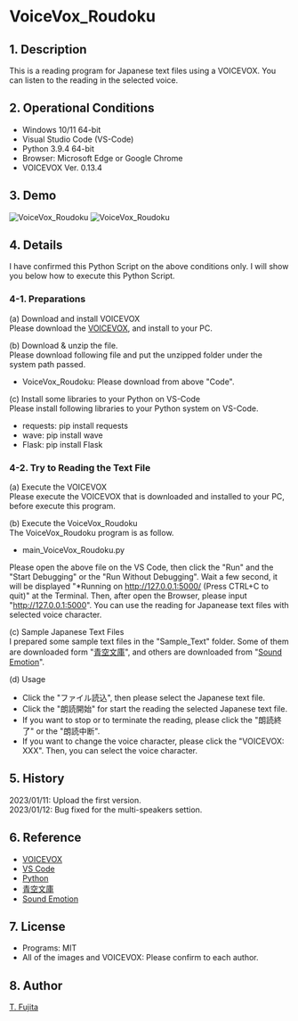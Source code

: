 # VoiceVox_Roudoku
## 1. Description
This is a reading program for Japanese text files using a VOICEVOX. You can listen to the reading in the selected voice.

## 2. Operational Conditions
- Windows 10/11 64-bit
- Visual Studio Code (VS-Code)
- Python 3.9.4 64-bit
- Browser: Microsoft Edge or Google Chrome
- VOICEVOX Ver. 0.13.4

## 3. Demo
![VoiceVox_Roudoku](https://to-fujita.github.io/Images/Roudoku_001.png "Images for VoiceVox_Roudoku")
![VoiceVox_Roudoku](https://to-fujita.github.io/Images/Roudoku_002.png "Images for VoiceVox_Roudoku")

## 4. Details
I have confirmed this Python Script on the above conditions only. I will show you below how to execute this Python Script.

### 4-1. Preparations
(a) Download and install VOICEVOX  
Please download the [VOICEVOX](https://voicevox.hiroshiba.jp/), and install to your PC. 
  
(b) Download & unzip the file.  
Please download following file and put the unzipped folder under the system path passed.
- VoiceVox_Roudoku: Please download from above "Code".
  
(c) Install some libraries to your Python on VS-Code  
Please install following libraries to your Python system on VS-Code.
- requests: pip install requests
- wave: pip install wave
- Flask: pip install Flask
  
### 4-2. Try to Reading the Text File
(a) Execute the VOICEVOX  
Please execute the VOICEVOX that is downloaded and installed to your PC, before execute this program.   
  
(b) Execute the VoiceVox_Roudoku  
The VoiceVox_Roudoku program is as follow.  
- main_VoiceVox_Roudoku.py  

Please open the above file on the VS Code, then click the "Run" and the "Start Debugging" or the "Run Without Debugging". Wait a few second, it will be displayed "*Running on http://127.0.0.1:5000/ (Press CTRL+C to quit)" at the Terminal. Then, after open the Browser, please input "http://127.0.0.1:5000". You can use the reading for Japanease text files with selected voice character.  

(c) Sample Japanese Text Files  
I prepared some sample text files in the "Sample_Text" folder. Some of them are downloaded form "[青空文庫](http://www.aozora.gr.jp/)", and others are downloaded from "[Sound Emotion](https://sound-emotion.jp/)".  

(d) Usage  
- Click the "ファイル読込", then please select the Japanese text file.
- Click the "朗読開始" for start the reading the selected Japanese text file.
- If you want to stop or to terminate the reading, please click the "朗読終了" or the "朗読中断".
- If you want to change the voice character, please click the "VOICEVOX: XXX". Then, you can select the voice character.
  
## 5. History
2023/01/11: Upload the first version.  
2023/01/12: Bug fixed for the multi-speakers settion.
  
## 6. Reference
- [VOICEVOX](https://voicevox.hiroshiba.jp/)
- [VS Code](https://azure.microsoft.com/ja-jp/products/visual-studio-code/)
- [Python](https://www.python.org/)
- [青空文庫](http://www.aozora.gr.jp/)
- [Sound Emotion](https://sound-emotion.jp/)
  
## 7. License
- Programs: MIT
- All of the images and VOICEVOX: Please confirm to each author.
  
## 8. Author
[T. Fujita](https://github.com/To-Fujita)

